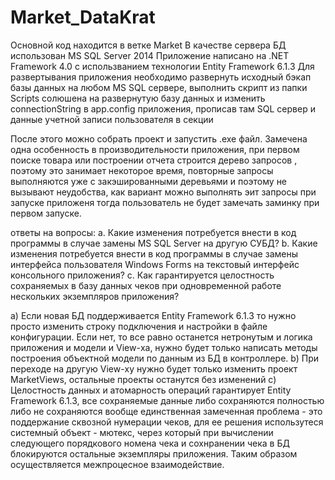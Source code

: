 # Market_DataKrat

Основной код находится в ветке Market
В качестве сервера БД использован MS SQL Server 2014
Приложение написано на .NET Framework 4.0 с использванием технологии Entity Framework 6.1.3
Для развертывания приложения необходимо развернуть исходный бэкап базы данных на любом MS SQL сервере, 
выполнить скрипт из папки Scripts солюшена на развернутую базу данных и изменить connectionString в app.config приложения, 
прописав там SQL сервер и данные учетной записи пользователя в секции
  <connectionStrings>
    <add name="MarketConnectionString" connectionString="Data Source=MILVUS-ПК;Initial Catalog=Market;Timeout=10000;Persist Security Info=True;User ID=sa;Password=sa" providerName="System.Data.SqlClient" />
  </connectionStrings>

После этого можно собрать проект и запустить .exe файл.
Замечена одна особенность в производительности приложения, при первом поиске товара или построении отчета строится дерево запросов
, поэтому это занимает некоторое время, повторные запросы выполняются уже с закэшированными деревьями и поэтому не вызывают неудобства, как вариант можно
выполнять эит запросы при запуске приложеня тогда пользователь не будет замечать заминку при первом запуске.

ответы на вопросы:
a.	Какие изменения потребуется внести в код программы в случае замены MS SQL Server на другую СУБД?
b.	Какие изменения потребуется внести в код программы в случае замены интерфейса пользователя Windows Forms на текстовый интерфейс консольного приложения?
c.	Как гарантируется целостность сохраняемых в базу данных чеков при одновременной работе нескольких экземпляров приложения?

a) Если новая БД поддерживается Entity Framework 6.1.3 то нужно просто изменить строку подключения и настройки в файле конфигурации. Если нет, то все равно 
останется нетронутым и логика приложения и модели и View-ха, нужно будет только написать методы построения объектной модели по данным из БД в контроллере.
b) При переходе на другую View-ху нужно будет только изменить проект MarketViews, остальные проекты останутся без изменений
c) Целостность данных и атомарность операций гарантирует Entity Framework 6.1.3, все сохраняемые данные либо сохраняются полностью либо не сохраняются вообще
единственная замеченная проблема - это поддержание сквозной нумерации чеков, для ее решения использутеся системный объект - мютекс, через который при 
вычислении следующего порядкового номена чека и сохнранении чека в БД блокируются остальные экземпляры приложения. Таким образом осуществляется 
межпроцесное взаимодействие.
